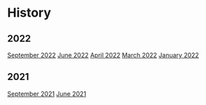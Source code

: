 # History
## 2022
<a href="https://firefoxux.github.io/design-systems-newsletter/2022/september/Sep-12-2022.html" title="September 2022">September 2022</a>
<a href="https://firefoxux.github.io/design-systems-newsletter/2022/june/Jun-13-2022.html" title="June 2022">June 2022</a>
<a href="https://firefoxux.github.io/design-systems-newsletter/2022/april/Apr-28-2022.html" title="April 2022">April 2022</a>
<a href="https://firefoxux.github.io/design-systems-newsletter/2022/march/Mar-4-2022.html" title="March 2022">March 2022</a>
<a href="https://firefoxux.github.io/design-systems-newsletter/2022/january/Jan-19-2022.html" title="January 2022">January 2022</a>

## 2021
<a href="https://firefoxux.github.io/design-systems-newsletter/2021/september/Sep-23-2022.html" title="September 2021">September 2021</a>
<a href="https://firefoxux.github.io/design-systems-newsletter/2021/june/Jun-25-2022.html" title="June 2021">June 2021</a>
